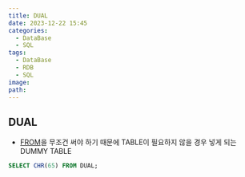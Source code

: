 ```yaml
---
title: DUAL
date: 2023-12-22 15:45
categories:
  - DataBase
  - SQL
tags:
  - DataBase
  - RDB
  - SQL
image: 
path:
---
```


## DUAL
+ [FROM](https://sonjh919.github.io/posts/FROM)을 무조건 써야 하기 때문에 TABLE이 필요하지 않을 경우 넣게 되는 DUMMY TABLE
```sql
SELECT CHR(65) FROM DUAL;
```